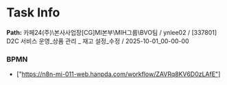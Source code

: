 # Task Info

**Path:** 카페24(주)\본사사업장\[CG]MI본부\MIH그룹\BVO팀 / ynlee02 / [337801] D2C 서비스 운영_상품 관리 _ 재고 설정_수정 / 2025-10-01_00-00-00

### BPMN
- ["https://n8n-mi-011-web.hanpda.com/workflow/ZAVRq8KV6D0zLAfE"]

